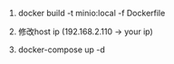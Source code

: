 1. docker build -t minio:local -f Dockerfile

2. 修改host ip (192.168.2.110 -> your ip)

3. docker-compose up -d